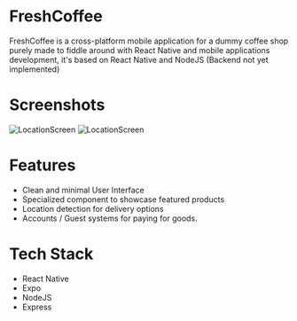 # FreshCoffee
FreshCoffee is a cross-platform mobile application for a dummy coffee shop purely made to fiddle around with React Native and mobile applications development, it's based on React Native and NodeJS (Backend not yet implemented)
# Screenshots
![LocationScreen](https://i.ibb.co/3RHsjv9/Screen01.png)          ![LocationScreen](https://i.ibb.co/0fH6Ngv/Screen02.png)
# Features
- Clean and minimal User Interface
- Specialized component to showcase featured products
- Location detection for delivery options
- Accounts / Guest systems for paying for goods.
# Tech Stack
- React Native
- Expo
- NodeJS
- Express
